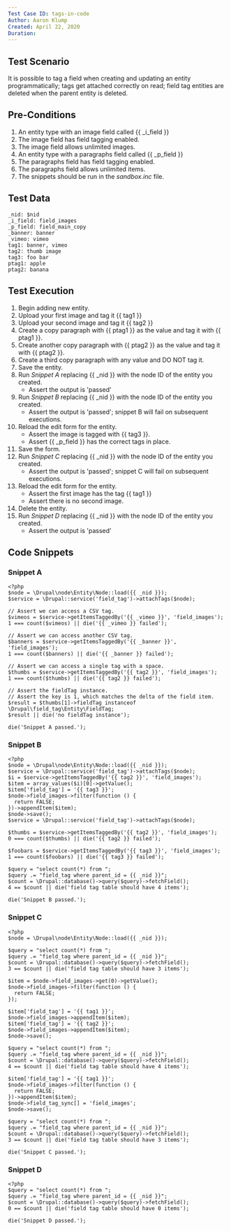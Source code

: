 ```yaml
---
Test Case ID: tags-in-code
Author: Aaron Klump
Created: April 22, 2020
Duration:
---
```

## Test Scenario

It is possible to tag a field when creating and updating an entity programmatically; tags get attached correctly on read; field tag entities are deleted when the parent entity is deleted.

## Pre-Conditions

1. An entity type with an image field called {{ _i_field }}
1. The image field has field tagging enabled.
1. The image field allows unlimited images.
1. An entity type with a paragraphs field called {{ _p_field }}
1. The paragraphs field has field tagging enabled.
1. The paragraphs field allows unlimited items.
1. The snippets should be run in the _sandbox.inc_ file.

## Test Data

    _nid: $nid
    _i_field: field_images
    _p_field: field_main_copy
    _banner: banner
    _vimeo: vimeo
    tag1: banner, vimeo
    tag2: thumb image
    tag3: foo bar
    ptag1: apple
    ptag2: banana

## Test Execution

1. Begin adding new entity.
1. Upload your first image and tag it {{ tag1 }}
1. Upload your second image and tag it {{ tag2 }}
1. Create a copy paragraph with {{ ptag1 }} as the value and tag it with {{ ptag1 }}.
1. Create another copy paragraph with {{ ptag2 }} as the value and tag it with {{ ptag2 }}.
1. Create a third copy paragraph with any value and DO NOT tag it.
1. Save the entity.
1. Run _Snippet A_ replacing {{ _nid }} with the node ID of the entity you created.
    - Assert the output is 'passed'
1. Run _Snippet B_ replacing {{ _nid }} with the node ID of the entity you created.
    - Assert the output is 'passed'; snippet B will fail on subsequent executions.
1. Reload the edit form for the entity.
    - Assert the image is tagged with {{ tag3 }}.
    - Assert {{ _p_field }} has the correct tags in place.
1. Save the form.
1. Run _Snippet C_ replacing {{ _nid }} with the node ID of the entity you created.
    - Assert the output is 'passed'; snippet C will fail on subsequent executions. 
1. Reload the edit form for the entity.
    - Assert the first image has the tag {{ tag1 }}
    - Assert there is no second image.
1. Delete the entity.
1. Run _Snippet D_ replacing {{ _nid }} with the node ID of the entity you created.
    - Assert the output is 'passed'     

## Code Snippets

### Snippet A

    <?php
    $node = \Drupal\node\Entity\Node::load({{ _nid }});
    $service = \Drupal::service('field_tag')->attachTags($node);
    
    // Assert we can access a CSV tag.
    $vimeos = $service->getItemsTaggedBy('{{ _vimeo }}', 'field_images');
    1 === count($vimeos) || die('{{ _vimeo }} failed');
    
    // Assert we can access another CSV tag.
    $banners = $service->getItemsTaggedBy('{{ _banner }}', 'field_images');
    1 === count($banners) || die('{{ _banner }} failed');
    
    // Assert we can access a single tag with a space.
    $thumbs = $service->getItemsTaggedBy('{{ tag2 }}', 'field_images');
    1 === count($thumbs) || die('{{ tag2 }} failed');
    
    // Assert the fieldTag instance.
    // Assert the key is 1, which matches the delta of the field item.
    $result = $thumbs[1]->fieldTag instanceof \Drupal\field_tag\Entity\FieldTag;
    $result || die('no fieldTag instance');
    
    die('Snippet A passed.');

### Snippet B
    <?php
    $node = \Drupal\node\Entity\Node::load({{ _nid }});
    $service = \Drupal::service('field_tag')->attachTags($node);
    $i = $service->getItemsTaggedBy('{{ tag2 }}', 'field_images');
    $item = array_values($i)[0]->getValue();
    $item['field_tag'] = '{{ tag3 }}';
    $node->field_images->filter(function () {
      return FALSE;
    })->appendItem($item);
    $node->save();
    $service = \Drupal::service('field_tag')->attachTags($node);
    
    $thumbs = $service->getItemsTaggedBy('{{ tag2 }}', 'field_images');
    0 === count($thumbs) || die('{{ tag2 }} failed');
    
    $foobars = $service->getItemsTaggedBy('{{ tag3 }}', 'field_images');
    1 === count($foobars) || die('{{ tag3 }} failed');
    
    $query = "select count(*) from ";
    $query .= "field_tag where parent_id = {{ _nid }}";
    $count = \Drupal::database()->query($query)->fetchField();
    4 == $count || die('field tag table should have 4 items');
    
    die('Snippet B passed.');

### Snippet C
    <?php
    $node = \Drupal\node\Entity\Node::load({{ _nid }});
    
    $query = "select count(*) from ";
    $query .= "field_tag where parent_id = {{ _nid }}";
    $count = \Drupal::database()->query($query)->fetchField();
    3 == $count || die('field tag table should have 3 items');
    
    $item = $node->field_images->get(0)->getValue();
    $node->field_images->filter(function () {
      return FALSE;
    });
    
    $item['field_tag'] = '{{ tag1 }}';
    $node->field_images->appendItem($item);
    $item['field_tag'] = '{{ tag2 }}';
    $node->field_images->appendItem($item);
    $node->save();
    
    $query = "select count(*) from ";
    $query .= "field_tag where parent_id = {{ _nid }}";
    $count = \Drupal::database()->query($query)->fetchField();
    4 == $count || die('field tag table should have 4 items');
    
    $item['field_tag'] = '{{ tag1 }}';
    $node->field_images->filter(function () {
      return FALSE;
    })->appendItem($item);
    $node->field_tag_sync[] = 'field_images';
    $node->save();
    
    $query = "select count(*) from ";
    $query .= "field_tag where parent_id = {{ _nid }}";
    $count = \Drupal::database()->query($query)->fetchField();
    3 == $count || die('field tag table should have 3 items');
    
    die('Snippet C passed.');

### Snippet D

    <?php
    $query = "select count(*) from ";
    $query .= "field_tag where parent_id = {{ _nid }}";
    $count = \Drupal::database()->query($query)->fetchField();
    0 == $count || die('field tag table should have 0 items');
    
    die('Snippet D passed.');
